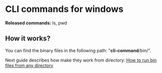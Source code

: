 # CLI commands for windows  
  
**Released commands:** 
ls, pwd
  
## How it works?

You  can  find  the  binary  files in the following  path:  "**cli-command**/bin/".

Next guide describes how make they work from directory: 
[How to run bin files from any directory](https://sig-product-docs.synopsys.com/bundle/coverity-docs/page/desktop-analysis/topics/adding_the_bin_to_your_path.html)